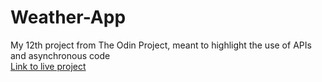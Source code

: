 # Weather-App

My 12th project from The Odin Project, meant to highlight the use of APIs and asynchronous code  
[Link to live project](https://dtimput.github.io/Weather-App/)
